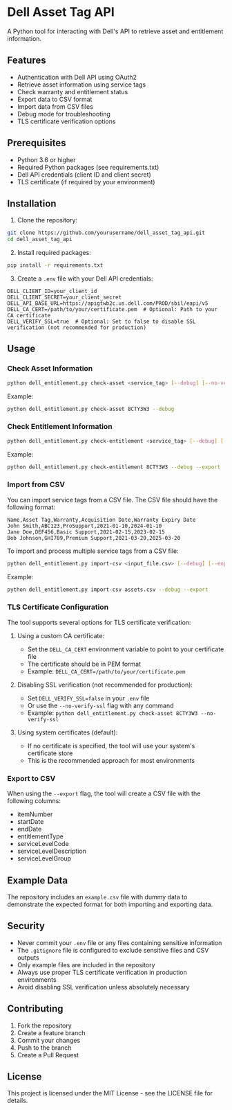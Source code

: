 # Dell Asset Tag API

A Python tool for interacting with Dell's API to retrieve asset and entitlement information.

## Features

- Authentication with Dell API using OAuth2
- Retrieve asset information using service tags
- Check warranty and entitlement status
- Export data to CSV format
- Import data from CSV files
- Debug mode for troubleshooting
- TLS certificate verification options

## Prerequisites

- Python 3.6 or higher
- Required Python packages (see requirements.txt)
- Dell API credentials (client ID and client secret)
- TLS certificate (if required by your environment)

## Installation

1. Clone the repository:
```bash
git clone https://github.com/yourusername/dell_asset_tag_api.git
cd dell_asset_tag_api
```

2. Install required packages:
```bash
pip install -r requirements.txt
```

3. Create a `.env` file with your Dell API credentials:
```
DELL_CLIENT_ID=your_client_id
DELL_CLIENT_SECRET=your_client_secret
DELL_API_BASE_URL=https://apigtwb2c.us.dell.com/PROD/sbil/eapi/v5
DELL_CA_CERT=/path/to/your/certificate.pem  # Optional: Path to your CA certificate
DELL_VERIFY_SSL=true  # Optional: Set to false to disable SSL verification (not recommended for production)
```

## Usage

### Check Asset Information

```bash
python dell_entitlement.py check-asset <service_tag> [--debug] [--no-verify-ssl]
```

Example:
```bash
python dell_entitlement.py check-asset 8CTY3W3 --debug
```

### Check Entitlement Information

```bash
python dell_entitlement.py check-entitlement <service_tag> [--debug] [--export] [--no-verify-ssl]
```

Example:
```bash
python dell_entitlement.py check-entitlement 8CTY3W3 --debug --export
```

### Import from CSV

You can import service tags from a CSV file. The CSV file should have the following format:

```csv
Name,Asset Tag,Warranty,Acquisition Date,Warranty Expiry Date
John Smith,ABC123,ProSupport,2021-01-10,2024-01-10
Jane Doe,DEF456,Basic Support,2021-02-15,2023-02-15
Bob Johnson,GHI789,Premium Support,2021-03-20,2025-03-20
```

To import and process multiple service tags from a CSV file:

```bash
python dell_entitlement.py import-csv <input_file.csv> [--debug] [--export] [--no-verify-ssl]
```

Example:
```bash
python dell_entitlement.py import-csv assets.csv --debug --export
```

### TLS Certificate Configuration

The tool supports several options for TLS certificate verification:

1. Using a custom CA certificate:
   - Set the `DELL_CA_CERT` environment variable to point to your certificate file
   - The certificate should be in PEM format
   - Example: `DELL_CA_CERT=/path/to/your/certificate.pem`

2. Disabling SSL verification (not recommended for production):
   - Set `DELL_VERIFY_SSL=false` in your `.env` file
   - Or use the `--no-verify-ssl` flag with any command
   - Example: `python dell_entitlement.py check-asset 8CTY3W3 --no-verify-ssl`

3. Using system certificates (default):
   - If no certificate is specified, the tool will use your system's certificate store
   - This is the recommended approach for most environments

### Export to CSV

When using the `--export` flag, the tool will create a CSV file with the following columns:
- itemNumber
- startDate
- endDate
- entitlementType
- serviceLevelCode
- serviceLevelDescription
- serviceLevelGroup

## Example Data

The repository includes an `example.csv` file with dummy data to demonstrate the expected format for both importing and exporting data.

## Security

- Never commit your `.env` file or any files containing sensitive information
- The `.gitignore` file is configured to exclude sensitive files and CSV outputs
- Only example files are included in the repository
- Always use proper TLS certificate verification in production environments
- Avoid disabling SSL verification unless absolutely necessary

## Contributing

1. Fork the repository
2. Create a feature branch
3. Commit your changes
4. Push to the branch
5. Create a Pull Request

## License

This project is licensed under the MIT License - see the LICENSE file for details. 